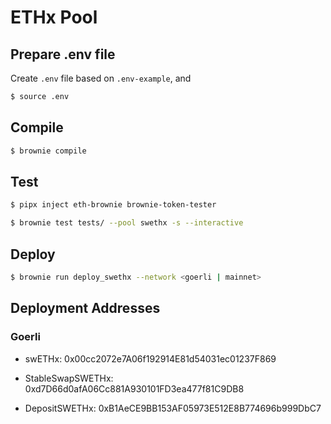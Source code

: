 # ETHx Pool

## Prepare .env file

Create `.env` file based on `.env-example`, and 

```sh
$ source .env
```

## Compile

```sh
$ brownie compile
```

## Test

```sh
$ pipx inject eth-brownie brownie-token-tester

$ brownie test tests/ --pool swethx -s --interactive
```

## Deploy

```sh
$ brownie run deploy_swethx --network <goerli | mainnet>
```

## Deployment Addresses

### Goerli

- swETHx: 0x00cc2072e7A06f192914E81d54031ec01237F869

- StableSwapSWETHx: 0xd7D66d0afA06Cc881A930101FD3ea477f81C9DB8

- DepositSWETHx: 0xB1AeCE9BB153AF05973E512E8B774696b999DbC7